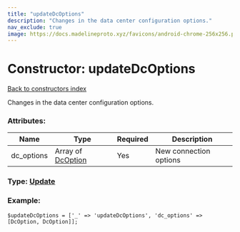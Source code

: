 ```yaml
---
title: "updateDcOptions"
description: "Changes in the data center configuration options."
nav_exclude: true
image: https://docs.madelineproto.xyz/favicons/android-chrome-256x256.png
---
```

# Constructor: updateDcOptions  
[Back to constructors index](/API_docs/constructors/index.html)



Changes in the data center configuration options.

### Attributes:

| Name     |    Type       | Required | Description |
|----------|---------------|----------|-------------|
|dc\_options|Array of [DcOption](/API_docs/types/DcOption.html) | Yes|New connection options|



### Type: [Update](/API_docs/types/Update.html)


### Example:

```
$updateDcOptions = ['_' => 'updateDcOptions', 'dc_options' => [DcOption, DcOption]];
```  
